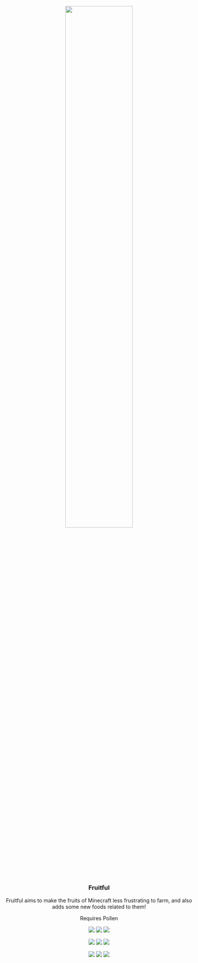 <p align="center"><img src="https://raw.githubusercontent.com/teamauroramods/Fruitful-Forge/master/src/main/resources/assets/fruitful/logo.png" width=60%></p>
<h3 align="center">Fruitful</h3>

<p align="center">Fruitful aims to make the fruits of Minecraft less frustrating to farm, and also adds some new foods related to them!</p>
<p align="center">
  Requires Pollen
</p>
<p align="center">
  <a href="https://discord.gg/VzXSCFp"><img src="https://img.shields.io/discord/440256241932173323?label=&color=811111&labelColor=FF2222&logo=Discord&logoColor=811111&style=for-the-badge"></a>
  <a href="https://twitter.com/teamauroramods"><img src="https://img.shields.io/twitter/follow/teamauroramods?label=&color=811111&labelColor=FF2222&logo=Twitter&logoColor=811111&style=for-the-badge"></a>
  <a href="https://github.com/teamauroramods/Fruitful/blob/1.18.x/LICENSE"><img src="https://img.shields.io/badge/License-All%20rights%20reserved-red.svg?style=for-the-badge&color=811111&labelColor=FF2222"></a>
</p>
<p align="center">
  <img src="https://img.shields.io/badge/-Forge-orange?style=for-the-badge&color=e04e14">
  <a href="https://www.curseforge.com/minecraft/mc-mods/fruitful"><img src="http://cf.way2muchnoise.eu/395502.svg?badge_style=for_the_badge"></a>
  <a href="https://www.curseforge.com/minecraft/mc-mods/fruitful"><img src="http://cf.way2muchnoise.eu/versions/395502.svg?badge_style=for_the_badge"></a>
</p>
<p align="center">
  <img src="https://img.shields.io/badge/-Fabric-orange?style=for-the-badge&color=e04e14">
  <a href="https://www.curseforge.com/minecraft/mc-mods/fruitful-fabric"><img src="http://cf.way2muchnoise.eu/491943.svg?badge_style=for_the_badge"></a>
  <a href="https://www.curseforge.com/minecraft/mc-mods/fruitful-fabric"><img src="http://cf.way2muchnoise.eu/versions/491943.svg?badge_style=for_the_badge"></a>
</p>
